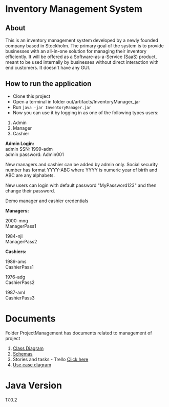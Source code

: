# Inventory Management System

## About
This is an inventory management system developed by a newly founded company based in Stockholm. The primary goal of the system is to provide businesses with an all-in-one solution for managing their inventory efficiently. It will be offered as a Software-as-a-Service (SaaS) product, meant to be used internally by businesses without direct interaction with end customers.
It doesn't have any GUI. <br />

## How to run the application

* Clone this project <br />
* Open a  terminal in folder out/artifacts/InventoryManager_jar <br />
* Run `java -jar InventoryManager.jar` <br />
* Now you can use it by logging in as one of the following types users: <br />

1. Admin <br />
2. Manager <br />
3. Cashier <br />

**Admin Login:**<br />
admin SSN: 1999-adm<br />
admin password: Admin001<br />

New managers and cashier can be added by admin only.
Social security number has format YYYY-ABC where YYYY is numeric year of birth and ABC are any alphabets. <br />

New users can login with default password "MyPassword123" and then change their password.

Demo manager and cashier credentials

**Managers:**

2000-mng<br />
ManagerPass1<br />

1984-njl<br />
ManagerPass2<br />

**Cashiers:**

1989-ams<br />
CashierPass1<br />

1976-adg<br />
CashierPass2<br />

1987-aml<br />
CashierPass3<br />



# Documents
Folder ProjectManagement has documents related to management of project <br />
1. [Class Diagram](https://drive.google.com/file/d/1VMEDDbbZSOYCPlhoHwYxvqRaAvVI46ae/view?usp=sharing) <br />
2. [Schemas](https://docs.google.com/spreadsheets/d/15IqDvbwfDKx2Q98icMaPordNdxl8jpSLSmJjWLkIoXA/edit?usp=sharing)<br />
3. Stories and tasks - Trello [Click here](https://trello.com/invite/b/mUn2y45S/ATTIc09e08d931f416a42b5301c11085bdd66BAB57FC/inventory-management-system)<br />
4.  [Use case diagram](https://drive.google.com/file/d/17EcAlyUGg95Kz1GoQgNYOhRupGlpqcrJ/view)<br />

# Java Version
17.0.2
     
